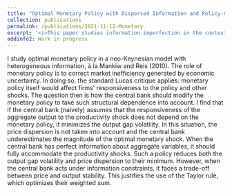 ```yaml
---
title: "Optimal Monetary Policy with Dispersed Information and Policy-Contingent Phillips Curve"
collection: publications
permalink: /publications/2021-11-12-Monetary
excerpt: '<i>This paper studies information imperfection in the context of monetary economics.</i>'
addinfo2: Work in progress
---
```

I study optimal monetary policy in a neo-Keynesian model with heterogeneous information, à la Mankiw and Reis (2010). The role of monetary policy is to correct market inefficiency generated by economic uncertainty. In doing so, the standard Lucas critique applies: monetary policy itself would affect firms' responsiveness to the policy and other shocks. The question then is how the central bank should modify the monetary policy to take such structural dependence into account. I find that if the central bank (naively) assumes that the responsiveness of the aggregate output to the productivity shock does not depend on the monetary policy, it minimizes the output gap volatility. In this situation, the price dispersion is not taken into account and the central bank underestimates the magnitude of the optimal monetary shock. When the central bank has perfect information about aggregate variables, it should fully accommodate the productivity shocks. Such a policy reduces both the output gap volatility and price dispersion to their minimum. However, when the central bank acts under information constraints, it faces a trade-off between price and output stability. This justifies the use of the Taylor rule, which optimizes their weighted sum.
